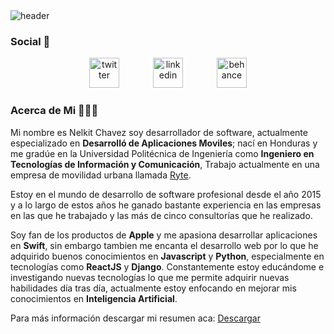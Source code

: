 <img src="https://i.ibb.co/N9WHLD0/header.png" alt="header" border="0" />

### Social 👋

<div style="text-align:center"> 
    <a href="https://imgbb.com/"><img src="https://i.ibb.co/YjBMxDC/twitter.png" alt="twitter" border="0" width="48"></a>
    <a href="https://imgbb.com/"><img src="https://i.ibb.co/jDp2DgX/linkedin.png" style="margin-left:50px" alt="linkedin" border="0" width="48"></a>
    <a href="https://imgbb.com/"><img src="https://i.ibb.co/BrQgmrB/behance.png" style="margin-left:50px" alt="behance" border="0" width="48" ></a>
</div>

### Acerca de Mi 👨🏽‍💻

Mi nombre es Nelkit Chavez soy desarrollador de software, actualmente especializado en **Desarrolló de Aplicaciones Moviles**; nací en Honduras y me gradúe en la Universidad Politécnica de Ingeniería como **Ingeniero en Tecnologías de Información y Comunicación**, Trabajo actualmente en una empresa de movilidad urbana llamada [Ryte](https://www.ryte.hn).

Estoy en el mundo de desarrollo de software profesional desde el año 2015 y a lo largo de estos años he ganado bastante experiencia en las empresas en las que he trabajado y las más de cinco consultorías que he realizado.

Soy fan de los productos de **Apple** y me apasiona desarrollar aplicaciones en **Swift**, sin embargo tambien me encanta el desarrollo web por lo que he adquirido buenos conocimientos en **Javascript** y **Python**, especialmente en tecnologías como **ReactJS** y **Django**. Constantemente estoy educándome e investigando nuevas tecnologías lo que me permite adquirir nuevas habilidades día tras día, actualmente estoy enfocando en mejorar mis conocimientos en **Inteligencia Artificial**.

 Para más información descargar mi resumen aca: [Descargar](https://drive.google.com/file/d/15eChKfjO80IrAI3TEooLIsZskKa-nIIa/view?usp=sharing)